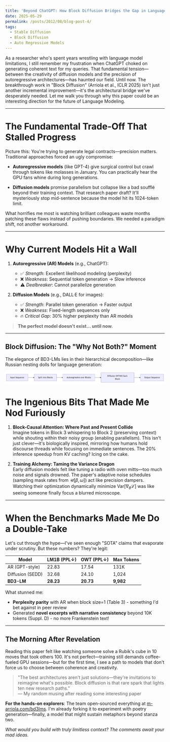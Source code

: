 ```yaml
---
title: 'Beyond ChatGPT: How Block Diffusion Bridges the Gap in Language Modeling'
date: 2025-05-29
permalink: /posts/2012/08/blog-post-4/
tags:
  - Stable Diffusion
  - Block Diffusion
  - Auto Regressive Models
---
```



As a researcher who's spent years wrestling with language model limitations, I still remember my frustration when ChatGPT choked on generating coherent text for my queries. That fundamental tension—between the creativity of diffusion models and the precision of autoregressive architectures—has haunted our field. Until now. The breakthrough work in "Block Diffusion" (Arriola et al., ICLR 2025) isn't just another incremental improvement—it's the architectural bridge we've desperately needed. Let me walk you through why this paper could be an interesting direction for the future of Language Modeling.

---

The Fundamental Trade-Off That Stalled Progress
======

Picture this: You're trying to generate legal contracts—precision matters. Traditional approaches forced an ugly compromise:

- **Autoregressive models** (like GPT-4) give surgical control but crawl through tokens like molasses in January. You can practically hear the GPU fans whine during long generations.

- **Diffusion models** promise parallelism but collapse like a bad soufflé beyond their training context. That research paper draft? It'll mysteriously stop mid-sentence because the model hit its 1024-token limit.

What horrifies me most is watching brilliant colleagues waste months patching these flaws instead of pushing boundaries. We needed a paradigm shift, not another workaround.

---

Why Current Models Hit a Wall
======

1. **Autoregressive (AR) Models** (e.g., ChatGPT):  
   - ✅ *Strength*: Excellent likelihood modeling (perplexity)  
   - ❌ *Weakness*: Sequential token generation → Slow inference  
   - ⚠️ *Dealbreaker*: Cannot parallelize generation  

2. **Diffusion Models** (e.g., DALL·E for images):  
   - ✅ *Strength*: Parallel token generation → Faster output  
   - ❌ *Weakness*: Fixed-length sequences only  
   - 🔥 *Critical Gap*: 30% higher perplexity than AR models  

> **The perfect model doesn't exist... until now.**

---
## Block Diffusion: The "Why Not Both?" Moment

The elegance of BD3-LMs lies in their hierarchical decomposition—like Russian nesting dolls for language generation:

![Architecure](/images/flowchart.png)

The Ingenious Bits That Made Me Nod Furiously
======

1. **Block-Causal Attention: Where Past and Present Collide**  
   Imagine tokens in Block 3 whispering to Block 2 (preserving context) while shouting within their noisy group (enabling parallelism). This isn't just clever—it's biologically inspired, mirroring how humans hold discourse threads while focusing on immediate sentences. The 20% inference speedup from KV caching? Icing on the cake.

2. **Training Alchemy: Taming the Variance Dragon**  
   Early diffusion models felt like tuning a radio with oven mitts—too much noise and signals drowned. The paper's adaptive noise schedules (sampling mask rates from $\mathcal{U}[\beta,\omega]$) act like precision dampers. Watching their optimization dynamically minimize $\text{Var}[\nabla_\theta\mathcal{L}]$ was like seeing someone finally focus a blurred microscope.

---

When the Benchmarks Made Me Do a Double-Take
======

Let's cut through the hype—I've seen enough "SOTA" claims that evaporate under scrutiny. But these numbers? They're legit:

| Model          | LM1B (PPL↓) | OWT (PPL↓) | Max Tokens |  
|----------------|-------------|------------|------------|  
| AR (GPT-style) | 22.83       | 17.54      | 131K       |  
| Diffusion (SEDD)| 32.68      | 24.10      | 1,024      |  
| **BD3-LM**     | **28.23**   | **20.73**  | **9,982**  |  

What stunned me:
- **Perplexity parity** with AR when block size=1 (Table 3) - something I'd bet against in peer review
- Generated **novel excerpts with narrative consistency** beyond 10K tokens (Suppl. D) - no more Frankenstein text!

---

## The Morning After Revelation

Reading this paper felt like watching someone solve a Rubik's cube in 10 moves that took others 100. It's not perfect—training still demands coffee-fueled GPU sessions—but for the first time, I see a path to models that don't force us to choose between coherence and creativity.

> "The best architectures aren't just solutions—they're invitations to reimagine what's possible. Block diffusion is that rare spark that lights ten new research paths."  
> — My random musing after reading some interesting paper

**For the hands-on explorers**: The team open-sourced everything at [m-arriola.com/bd3lms](https://m-arriola.com/bd3lms). I'm already forking it to experiment with poetry generation—finally, a model that might sustain metaphors beyond stanza two.

*What would you build with truly limitless context? The comments await your mad ideas.*
